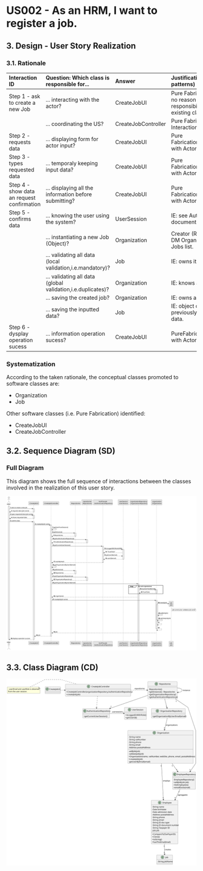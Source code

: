 # US002 - As an HRM, I want to register a job. 

## 3. Design - User Story Realization 

### 3.1. Rationale


| Interaction ID                             | Question: Which class is responsible for...                 | Answer              | Justification (with patterns)                                                                       |
|:-------------------------------------------|:------------------------------------------------------------|:--------------------|:----------------------------------------------------------------------------------------------------|
| Step 1 - ask to create a new Job 		  | ... interacting with the actor?                             | CreateJobUI         | Pure Fabrication: there is no reason to assign this responsibility to any existing class in the DM. |
|                                            | ... coordinating the US?                                    | CreateJobController | Pure Fabrication(System Interaction Controller)                                                     |
| Step 2 - requests data                     | ... displaying form for actor input?                        | CreateJobUI         | Pure Fabrication(Interation with Actor)                                                             |
| Step 3 - types requested data              | ... temporaly keeping input data?                           | CreateJobUI         | Pure Fabrication(Interation with Actor)                                                             | 
| Step 4 - show data an request confirmation | ... displaying all the information before submitting?       | CreateJobUI         | Pure Fabrication(Interation with Actor)                                                             |
| Step 5 - confirms data			          | ... knowing the user using the system?                      | UserSession         | IE: see Auth component documentation.                                                               |        
| 	                                          | ... instantiating a new Job (Object)?                       | Organization        | Creator (Rule 1): in the DM Organization owns Jobs list.                                            |
|   		                                  | ... validating all data (local validation,i.e.mandatory)?   | Job                 | IE: owns its data.                                                                                  |
| 		                                      | ... validating all data (global validation,i.e.duplicates)? | Organization        | IE: knows all its jobs.                                                                             |
| 			  		                          | ... saving the created job?                                 | Organization        | IE: owns all its jobs.                                                                              |
| 		                                      | ... saving the inputted data?                               | Job                 | IE: object created previously has its own data.                                                     |
| Step 6 - dysplay operation sucess	  	  | ... information operation sucess?                           | CreateJobUI         | PureFabrication(Interation with Actor)                                                              |              


### Systematization ##

According to the taken rationale, the conceptual classes promoted to software classes are: 

* Organization
* Job

Other software classes (i.e. Pure Fabrication) identified: 

* CreateJobUI  
* CreateJobController


## 3.2. Sequence Diagram (SD)



### Full Diagram

This diagram shows the full sequence of interactions between the classes involved in the realization of this user story.

![Sequence Diagram - Full](svg/us002-sequence-diagram-full.svg)


## 3.3. Class Diagram (CD)

![Class Diagram](svg/us002-class-diagram.svg)